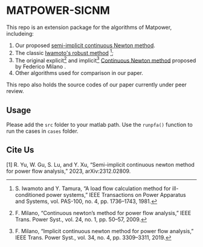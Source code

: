 # MATPOWER-SICNM

 This repo is an extension package for the algorithms of Matpower, includeing:

 1. Our proposed [semi-implicit continuous Newton method](https://github.com/rzyu45/MATPOWER-SICNM/blob/main/src/sicnm.m).
 2. The classic [Iwamoto's robust method](https://github.com/rzyu45/MATPOWER-SICNM/blob/main/src/alg2_iwamoto.m) [^iwamoto];
 3. The original explicit[^cnm1] and implicit[^cnm2] [Continuous Newton method](https://github.com/rzyu45/MATPOWER-SICNM/blob/main/src/cnm.m) proposed by Federico Milano .
 4. Other algorithms used for comparison in our paper.

 This repo also holds the source codes of our paper currently under peer review.

## Usage 

Please add the `src` folder to your matlab path. Use the `runpfa()` function to run the cases in `cases` folder.


## Cite Us
[1] R. Yu, W. Gu, S. Lu, and Y. Xu, “Semi-implicit continuous newton method for power flow analysis,” 2023, arXiv:2312.02809.


[^iwamoto]: S. Iwamoto and Y. Tamura, “A load flow calculation method for ill- conditioned power systems,” IEEE Transactions on Power Apparatus and Systems, vol. PAS-100, no. 4, pp. 1736–1743, 1981.
[^cnm1]: F. Milano, “Continuous newton’s method for power flow analysis,” IEEE Trans. Power Syst., vol. 24, no. 1, pp. 50–57, 2009.
[^cnm2]: F. Milano, “Implicit continuous newton method for power flow analysis,” IEEE Trans. Power Syst., vol. 34, no. 4, pp. 3309–3311, 2019.
